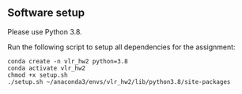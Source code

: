 ## Software setup

Please use Python 3.8.

Run the following script to setup all dependencies for the assignment:
```
conda create -n vlr_hw2 python=3.8
conda activate vlr_hw2
chmod +x setup.sh
./setup.sh ~/anaconda3/envs/vlr_hw2/lib/python3.8/site-packages 
```
